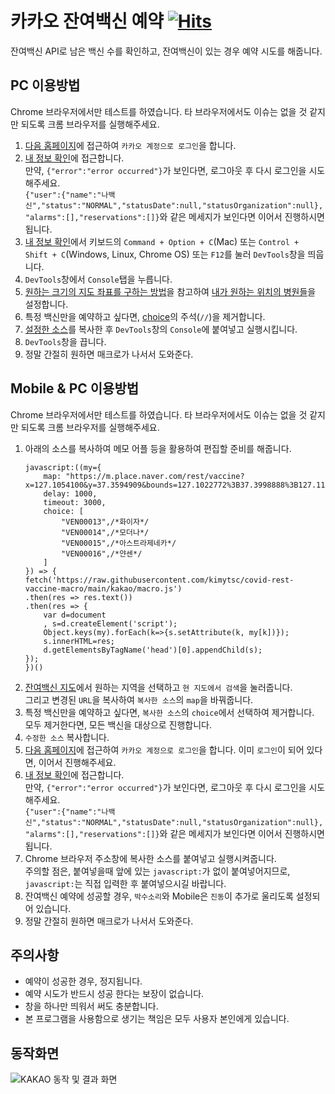 # 카카오 잔여백신 예약 [![Hits](https://hits.seeyoufarm.com/api/count/incr/badge.svg?url=https%3A%2F%2Fgithub.com%2Fkimytsc%2Fcovid-rest-vaccine-macro&count_bg=%2379C83D&title_bg=%23555555&icon=&icon_color=%23E7E7E7&title=hits&edge_flat=false)](https://hits.seeyoufarm.com)
잔여백신 API로 남은 백신 수를 확인하고, 잔여백신이 있는 경우 예약 시도를 해줍니다.

## PC 이용방법
Chrome 브라우저에서만 테스트를 하였습니다. 타 브라우저에서도 이슈는 없을 것 같지만 되도록 크롬 브라우저를 실행해주세요.
1. [다음 홈페이지](https://www.daum.net/)에 접근하여 `카카오 계정으로 로그인`을 합니다.
1. [내 정보 확인](https://vaccine.kakao.com/api/v1/user)에 접근합니다.  
   만약, `{"error":"error occurred"}`가 보인다면, 로그아웃 후 다시 로그인을 시도해주세요.  
   `{"user":{"name":"나백신","status":"NORMAL","statusDate":null,"statusOrganization":null},"alarms":[],"reservations":[]}`와 같은 메세지가 보인다면 이어서 진행하시면 됩니다.
1. [내 정보 확인](https://vaccine.kakao.com/api/v1/user)에서 키보드의 `Command + Option + C`(Mac) 또는 `Control + Shift + C`(Windows, Linux, Chrome OS) 또는 `F12`를 눌러 `DevTools`창을 띄웁니다.
1. `DevTools`창에서 `Console`탭을 누릅니다.
1. [원하는 크기의 지도 좌표를 구하는 방법](https://github.com/kimytsc/covid-rest-vaccine-macro/blob/main/kakao/macro.js#L18)을 참고하여 [내가 원하는 위치의 병원들](https://github.com/kimytsc/covid-rest-vaccine-macro/blob/main/kakao/macro.js#L73)을 설정합니다.
1. 특정 백신만을 예약하고 싶다면, [choice](https://github.com/kimytsc/covid-rest-vaccine-macro/blob/main/kakao/macro.js#L66)의 주석(`//`)을 제거합니다.
1. [설정한 소스](https://github.com/kimytsc/covid-rest-vaccine-macro/blob/main/kakao/macro.js)를 복사한 후 `DevTools`창의 `Console`에 붙여넣고 실행시킵니다.
1. `DevTools`창을 끕니다.
1. 정말 간절히 원하면 매크로가 나서서 도와준다.

## Mobile & PC 이용방법
Chrome 브라우저에서만 테스트를 하였습니다. 타 브라우저에서도 이슈는 없을 것 같지만 되도록 크롬 브라우저를 실행해주세요.
1. 아래의 소스를 복사하여 메모 어플 등을 활용하여 편집할 준비를 해줍니다.
    ~~~
    javascript:((my={
        map: "https://m.place.naver.com/rest/vaccine?x=127.1054100&y=37.3594909&bounds=127.1022772%3B37.3998888%3B127.1117132%3B37.4032979",
        delay: 1000,
        timeout: 3000,
        choice: [
            "VEN00013",/*화이자*/
            "VEN00014",/*모더나*/
            "VEN00015",/*아스트라제네카*/
            "VEN00016",/*얀센*/
        ]
    }) => {
    fetch('https://raw.githubusercontent.com/kimytsc/covid-rest-vaccine-macro/main/kakao/macro.js')
    .then(res => res.text())
    .then(res => {
        var d=document
        , s=d.createElement('script');
        Object.keys(my).forEach(k=>{s.setAttribute(k, my[k])});
        s.innerHTML=res;
        d.getElementsByTagName('head')[0].appendChild(s);
    });
    })()
    ~~~
1. [잔여백신 지도](https://m.place.naver.com/rest/vaccine)에서 원하는 지역을 선택하고 `현 지도에서 검색`을 눌러줍니다.  
   그리고 변경된 `URL`을 복사하여 `복사한 소스`의 `map`을 바꿔줍니다.
1. 특정 백신만을 예약하고 싶다면, `복사한 소스`의 `choice`에서 선택하여 제거합니다.  
   모두 제거한다면, 모든 백신을 대상으로 진행합니다.
1. `수정한 소스` 복사합니다.
1. [다음 홈페이지](https://m.daum.net/)에 접근하여 `카카오 계정으로 로그인`을 합니다.
   이미 `로그인`이 되어 있다면, 이어서 진행해주세요.
1. [내 정보 확인](https://vaccine.kakao.com/api/v1/user)에 접근합니다.  
   만약, `{"error":"error occurred"}`가 보인다면, 로그아웃 후 다시 로그인을 시도해주세요.  
   `{"user":{"name":"나백신","status":"NORMAL","statusDate":null,"statusOrganization":null},"alarms":[],"reservations":[]}`와 같은 메세지가 보인다면 이어서 진행하시면 됩니다.
1. Chrome 브라우저 주소창에 복사한 소스를 붙여넣고 실행시켜줍니다.  
   주의할 점은, 붙여넣을때 앞에 있는 `javascript:`가 없이 붙여넣어지므로, `javascript:`는 직접 입력한 후 붙여넣으시길 바랍니다.
1. 잔여백신 예약에 성공할 경우, `박수소리`와 Mobile은 `진동`이 추가로 울리도록 설정되어 있습니다.
1. 정말 간절히 원하면 매크로가 나서서 도와준다.

## 주의사항
- 예약이 성공한 경우, 정지됩니다.
- 예약 시도가 반드시 성공 한다는 보장이 없습니다.
- 창을 하나만 띄워서 써도 충분합니다.
- 본 프로그램을 사용함으로 생기는 책임은 모두 사용자 본인에게 있습니다.

## 동작화면
![KAKAO 동작 및 결과 화면](https://raw.githubusercontent.com/kimytsc/covid-rest-vaccine-macro/resources/main/images/kakao/result.png)
